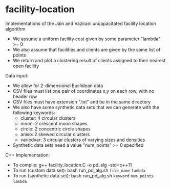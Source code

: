 # facility-location
Implementations of the Jain and Vazirani uncapacitated facility location algorithm 
 * We assume a uniform facility cost given by some parameter "lambda" >= 0
 * We also assume that facilities and clients are given by the same list of points
 * We return and plot a clustering result of clients assigned to their nearest open facility

Data input:
 * We allow for 2-dimensional Euclidean data
 * CSV files must list one pair of coordinates x,y on each row, with no header row
 * CSV files must have extension ".txt" and be in the same directory
 * We also have some synthetic data sets that we can generate with the following keywords:
   * cluster: 4 circular clusters 
   * moon: 2 crescent moon shapes
   * circle: 2 concentric circle shapes
   * aniso: 2 skewed circular clusters
   * variedvar: 3 circular clusters of varying sizes and densities
 * Synthetic data sets need a value "num_points" >= 0 specified

C++ Implementation:
 * To compile: g++ facility_location.C -o pd_alg -std=c++11
 * To run (custom data set): bash run_pd_alg.sh `file_name` `lambda`
 * To run (synthetic data set): bash run_pd_alg.sh `keyword` `num_points` `lambda`
